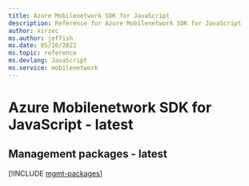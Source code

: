 ```yaml
---
title: Azure Mobilenetwork SDK for JavaScript
description: Reference for Azure Mobilenetwork SDK for JavaScript
author: xirzec
ms.author: jeffish
ms.date: 05/16/2022
ms.topic: reference
ms.devlang: JavaScript
ms.service: mobilenetwork
---
```

# Azure Mobilenetwork SDK for JavaScript - latest
## Management packages - latest
[!INCLUDE [mgmt-packages](mobilenetwork-mgmt-index.md)]
